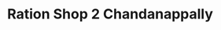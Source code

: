 ---
title: "Ration Shop 2 Chandanappally"
url: /chandanappally/ration-shop-2-chandanappally/
shop: convenience
---